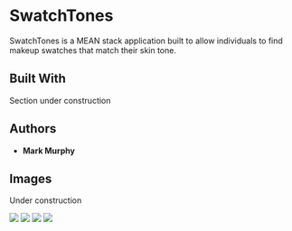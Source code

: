 # SwatchTones

SwatchTones is a MEAN stack application built to allow individuals to find makeup swatches that match their skin tone.

## Built With

  Section under construction
  
## Authors

* **Mark Murphy**

## Images
Under construction

<a href="https://placeholder.com"><img src="http://via.placeholder.com/350x150"></a>
<a href="https://placeholder.com"><img src="http://via.placeholder.com/350x150"></a>
<a href="https://placeholder.com"><img src="http://via.placeholder.com/350x150"></a>
<a href="https://placeholder.com"><img src="http://via.placeholder.com/350x150"></a>

